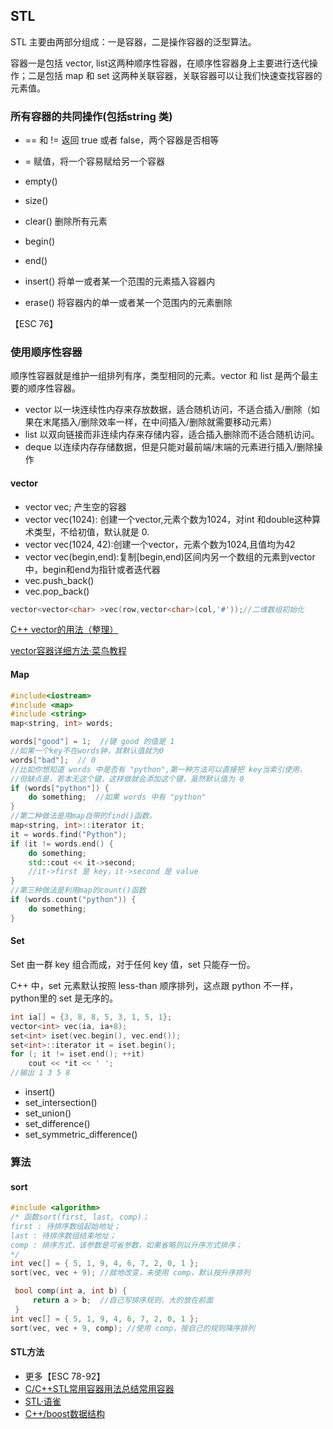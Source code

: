 ## STL

STL 主要由两部分组成：一是容器，二是操作容器的泛型算法。

容器一是包括 vector, list这两种顺序性容器，在顺序性容器身上主要进行迭代操作；二是包括 map 和 set 这两种关联容器，关联容器可以让我们快速查找容器的元素值。

### 所有容器的共同操作(包括string 类)

- == 和 != 返回 true 或者 false，两个容器是否相等

- = 赋值，将一个容易赋给另一个容器
- empty()
- size()
- clear() 删除所有元素
- begin() 
- end()
- insert() 将单一或者某一个范围的元素插入容器内
- erase() 将容器内的单一或者某一个范围内的元素删除

【ESC 76】

### 使用顺序性容器

顺序性容器就是维护一组排列有序，类型相同的元素。vector 和 list 是两个最主要的顺序性容器。

- vector 以一块连续性内存来存放数据，适合随机访问，不适合插入/删除（如果在末尾插入/删除效率一样，在中间插入/删除就需要移动元素）
- list 以双向链接而非连续内存来存储内容，适合插入删除而不适合随机访问。
- deque 以连续内存存储数据，但是只能对最前端/末端的元素进行插入/删除操作

#### vector

- vector<int> vec;  产生空的容器
- vector<int> vec(1024): 创建一个vector,元素个数为1024，对int 和double这种算术类型，不给初值，默认就是 0.
- vector<int> vec(1024, 42):创建一个vector，元素个数为1024,且值均为42
- vector<int> vec(begin,end):复制[begin,end)区间内另一个数组的元素到vector中，begin和end为指针或者迭代器
- vec.push_back()
- vec.pop_back()

```C++
vector<vector<char> >vec(row,vector<char>(col,'#'));//二维数组初始化
```

[C++ vector的用法（整理）](https://blog.csdn.net/wkq0825/article/details/82255984)

[vector容器详细方法·菜鸟教程](https://www.runoob.com/w3cnote/cpp-vector-container-analysis.html)

#### Map

```C++
#include<iostream>
#include <map>
#include <string>
map<string, int> words;

words["good"] = 1;  //键 good 的值是 1
//如果一个key不在words钟，其默认值就为0
words["bad"];  // 0
//比如你想知道 words 中是否有 "python",第一种方法可以直接把 key当索引使用，
//但缺点是，若本无这个键，这样做就会添加这个键，虽然默认值为 0
if (words["python"]) {
    do something;  //如果 words 中有 "python"
}
//第二种做法是用map自带的find()函数。
map<string, int>::iterator it;
it = words.find("Python");
if (it != words.end() {
    do something;
    std::cout << it->second;
    //it->first 是 key，it->second 是 value
}
//第三种做法是利用map的count()函数
if (words.count("python")) {
    do something;
}
```

#### Set

Set 由一群 key 组合而成，对于任何 key 值，set 只能存一份。

C++ 中，set 元素默认按照 less-than 顺序排列，这点跟 python 不一样，python里的 set 是无序的。
```C++
int ia[] = {3, 8, 8, 5, 3, 1, 5, 1};
vector<int> vec(ia, ia+8);
set<int> iset(vec.begin(), vec.end());
set<int>::iterator it = iset.begin();
for (; it != iset.end(); ++it)
    cout << *it << ' ';
//输出 1 3 5 8
```

- insert()
- set_intersection()
- set_union()
- set_difference()
- set_symmetric_difference()

### 算法

#### sort

```C++
#include <algorithm>
/* 函数sort(first, last, comp)；
first : 待排序数组起始地址；
last : 待排序数组结束地址；
comp : 排序方式，该参数是可省参数，如果省略则以升序方式排序；
*/
int vec[] = { 5, 1, 9, 4, 6, 7, 2, 0, 1 };
sort(vec, vec + 9); //就地改变，未使用 comp，默认按升序排列 
```

```C++
 bool comp(int a, int b) {
     return a > b;  //自己写排序规则，大的放在前面
 }
int vec[] = { 5, 1, 9, 4, 6, 7, 2, 0, 1 };
sort(vec, vec + 9, comp); //使用 comp，按自己的规则降序排列
```

#### STL方法

- 更多【ESC 78-92】
- [C/C++STL常用容器用法总结常用容器](https://blog.csdn.net/weixin_41162823/article/details/79759081)
- [STL·语雀](https://www.yuque.com/huihut/interview/stl_document)
- [C++/boost数据结构](https://zhuanlan.zhihu.com/p/73000084)

